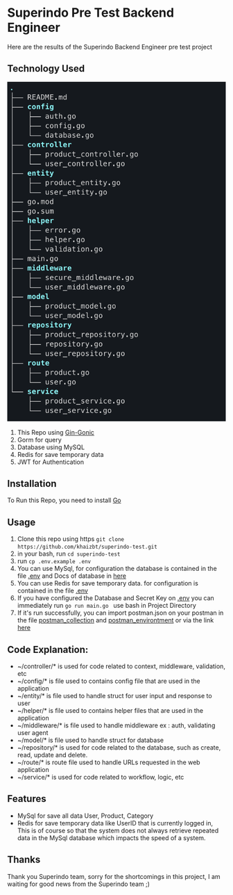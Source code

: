 # Superindo Pre Test Backend Engineer
Here are the results of the Superindo Backend Engineer pre test project

## Technology Used
![Project Structure](https://raw.githubusercontent.com/khaizbt/superindo-test/refs/heads/develop/helper/Screenshot%202025-01-22%20at%2019.20.32.png)
1. This Repo using [Gin-Gonic](https://github.com/gin-gonic/gin)
2. Gorm for query
3. Database using MySQL
4. Redis for save temporary data
5. JWT for Authentication

## Installation

To Run this Repo, you need to install [Go](https://golang.org/dl/)
## Usage

1. Clone this repo using https ```git clone https://github.com/khaizbt/superindo-test.git```
2. in your bash, run ```cd superindo-test```
3. run ```cp .env.example .env```
4. You can use MySql, for configuration the database is contained in the file [.env](https://github.com/khaizbt/superindo-test/-/blob/master/.env) and Docs of database in [here](https://gorm.io/docs/connecting_to_the_database.html)
5. You can use Redis for save temporary data. for configuration is contained in the file  [.env](https://github.com/khaizbt/superindo-test/-/blob/master/.env)
6. If you have configured the Database and Secret Key on [.env](https://github.com/khaizbt/superindo-test/-/blob/master/.env) you can immediately run  ```go run main.go ``` use bash in Project Directory
7. If it's run successfully, you can import postman.json on your postman in the file [postman_collection](https://github.com/khaizbt/superindo-test/blob/main/Superindo.postman_collection.json) and  [postman_environtment](https://github.com/khaizbt/superindo-test/blob/main/superindo.postman_environment.json ) or via the link [here](https://documenter.getpostman.com/view/12945074/2sAYQdjVbW)



## Code Explanation:
- ~/controller/* is used for code related to context, middleware, validation, etc
- ~/config/* is file used to contains config file that are used in the application
- ~/entity/* is file used to handle struct for user input and response to user
- ~/helper/* is file used to contains helper files that are used in the application
- ~/middleware/* is file used to handle middleware ex : auth, validating user agent
- ~/model/* is file used to handle struct for database
- ~/repository/* is used for code related to the database, such as create, read, update and delete.
- ~/route/* is route file used to handle URLs requested in the web application
- ~/service/* is used for code related to workflow, logic, etc


## Features

- MySql for save all data User, Product, Category
- Redis for save temporary data like UserID that is currently logged in, This is of course so that the system does not always retrieve repeated data in the MySql database which impacts the speed of a system. 

## Thanks

Thank you Superindo team, sorry for the shortcomings in this project, I am waiting for good news from the Superindo team ;)
